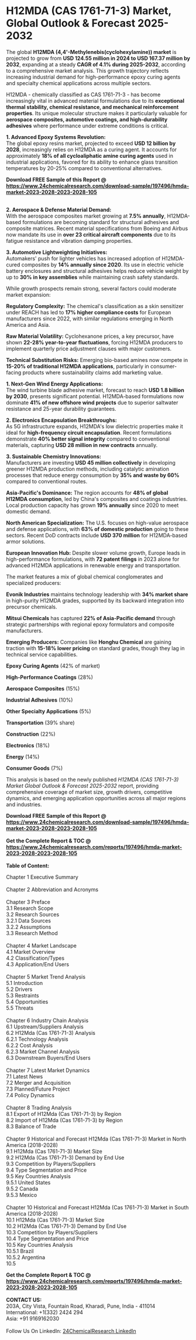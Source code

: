 <h1>H12MDA (CAS 1761-71-3) Market, Global Outlook &amp; Forecast 2025-2032</h1><p>The global <strong>H12MDA (4,4'-Methylenebis(cyclohexylamine)) market</strong> is projected to grow from <strong>USD 124.55 million in 2024 to USD 167.37 million by 2032</strong>, expanding at a steady <strong>CAGR of 4.1% during 2025-2032</strong>, according to a comprehensive market analysis. This growth trajectory reflects increasing industrial demand for high-performance epoxy curing agents and specialty chemical applications across multiple sectors.</p><p>H12MDA - chemically classified as CAS 1761-71-3 - has become increasingly vital in advanced material formulations due to its <strong>exceptional thermal stability, chemical resistance, and mechanical reinforcement properties</strong>. Its unique molecular structure makes it particularly valuable for <strong>aerospace composites, automotive coatings, and high-durability adhesives</strong> where performance under extreme conditions is critical.</p><p><strong>1. Advanced Epoxy Systems Revolution:</strong><br>
The global epoxy resins market, projected to exceed <strong>USD 12 billion by 2028</strong>, increasingly relies on H12MDA as a curing agent. It accounts for approximately <strong>18% of all cycloaliphatic amine curing agents</strong> used in industrial applications, favored for its ability to enhance glass transition temperatures by 20-25% compared to conventional alternatives.</p><div><b>Download FREE Sample of this Report @ 
            <a href="https://www.24chemicalresearch.com/download-sample/197496/hmda-market-2023-2028-2023-2028-105">
            https://www.24chemicalresearch.com/download-sample/197496/hmda-market-2023-2028-2023-2028-105</a></b></div><br><p><strong>2. Aerospace &amp; Defense Material Demand:</strong><br>
With the aerospace composites market growing at <strong>7.5% annually</strong>, H12MDA-based formulations are becoming standard for structural adhesives and composite matrices. Recent material specifications from Boeing and Airbus now mandate its use in <strong>over 23 critical aircraft components</strong> due to its fatigue resistance and vibration damping properties.</p><p><strong>3. Automotive Lightweighting Initiatives:</strong><br>
Automakers' push for lighter vehicles has increased adoption of H12MDA-cured composites by <strong>14% annually since 2020</strong>. Its use in electric vehicle battery enclosures and structural adhesives helps reduce vehicle weight by up to <strong>30% in key assemblies</strong> while maintaining crash safety standards.</p><p>While growth prospects remain strong, several factors could moderate market expansion:</p><p><strong>Regulatory Complexity:</strong> The chemical's classification as a skin sensitizer under REACH has led to <strong>17% higher compliance costs</strong> for European manufacturers since 2022, with similar regulations emerging in North America and Asia.</p><p><strong>Raw Material Volatility:</strong> Cyclohexanone prices, a key precursor, have shown <strong>22-28% year-to-year fluctuations</strong>, forcing H12MDA producers to implement quarterly price adjustment clauses with major customers.</p><p><strong>Technical Substitution Risks:</strong> Emerging bio-based amines now compete in <strong>15-20% of traditional H12MDA applications</strong>, particularly in consumer-facing products where sustainability claims add marketing value.</p><p><strong>1. Next-Gen Wind Energy Applications:</strong><br>
The wind turbine blade adhesive market, forecast to reach <strong>USD 1.8 billion by 2030</strong>, presents significant potential. H12MDA-based formulations now dominate <strong>41% of new offshore wind projects</strong> due to superior saltwater resistance and 25-year durability guarantees.</p><p><strong>2. Electronics Encapsulation Breakthroughs:</strong><br>
As 5G infrastructure expands, H12MDA's low dielectric properties make it ideal for <strong>high-frequency circuit encapsulation</strong>. Recent formulations demonstrate <strong>40% better signal integrity</strong> compared to conventional materials, capturing <strong>USD 28 million in new contracts</strong> annually.</p><p><strong>3. Sustainable Chemistry Innovations:</strong><br>
Manufacturers are investing <strong>USD 45 million collectively</strong> in developing greener H12MDA production methods, including catalytic amination processes that reduce energy consumption by <strong>35% and waste by 60%</strong> compared to conventional routes.</p><p><strong>Asia-Pacific's Dominance:</strong> The region accounts for <strong>48% of global H12MDA consumption</strong>, led by China's composites and coatings industries. Local production capacity has grown <strong>19% annually</strong> since 2020 to meet domestic demand.</p><p><strong>North American Specialization:</strong> The U.S. focuses on high-value aerospace and defense applications, with <strong>63% of domestic production</strong> going to these sectors. Recent DoD contracts include <strong>USD 370 million</strong> for H12MDA-based armor solutions.</p><p><strong>European Innovation Hub:</strong> Despite slower volume growth, Europe leads in high-performance formulations, with <strong>72 patent filings</strong> in 2023 alone for advanced H12MDA applications in renewable energy and transportation.</p><p>The market features a mix of global chemical conglomerates and specialized producers:</p><p><strong>Evonik Industries</strong> maintains technology leadership with <strong>34% market share</strong> in high-purity H12MDA grades, supported by its backward integration into precursor chemicals.</p><p><strong>Mitsui Chemicals</strong> has captured <strong>22% of Asia-Pacific demand</strong> through strategic partnerships with regional epoxy formulators and composite manufacturers.</p><p><strong>Emerging Producers:</strong> Companies like <strong>Honghu Chemical</strong> are gaining traction with <strong>15-18% lower pricing</strong> on standard grades, though they lag in technical service capabilities.</p><p><strong>Epoxy Curing Agents</strong> (42% of market)</p><p><strong>High-Performance Coatings</strong> (28%)</p><p><strong>Aerospace Composites</strong> (15%)</p><p><strong>Industrial Adhesives</strong> (10%)</p><p><strong>Other Specialty Applications</strong> (5%)</p><p><strong>Transportation</strong> (39% share)</p><p><strong>Construction</strong> (22%)</p><p><strong>Electronics</strong> (18%)</p><p><strong>Energy</strong> (14%)</p><p><strong>Consumer Goods</strong> (7%)</p><p>This analysis is based on the newly published <em>H12MDA (CAS 1761-71-3) Market Global Outlook &amp; Forecast 2025-2032</em> report, providing comprehensive coverage of market size, growth drivers, competitive dynamics, and emerging application opportunities across all major regions and industries.</p><div><b>Download FREE Sample of this Report @ 
            <a href="https://www.24chemicalresearch.com/download-sample/197496/hmda-market-2023-2028-2023-2028-105">
            https://www.24chemicalresearch.com/download-sample/197496/hmda-market-2023-2028-2023-2028-105</a></b></div><br><div><b>Get the Complete Report & TOC @ 
            <a href="https://www.24chemicalresearch.com/reports/197496/hmda-market-2023-2028-2023-2028-105">
            https://www.24chemicalresearch.com/reports/197496/hmda-market-2023-2028-2023-2028-105</a></b></div><br>
            <b>Table of Content:</b><p>Chapter 1 Executive Summary<br />
<br />
Chapter 2 Abbreviation and Acronyms<br />
<br />
Chapter 3 Preface<br />
3.1 Research Scope<br />
3.2 Research Sources<br />
3.2.1 Data Sources<br />
3.2.2 Assumptions<br />
3.3 Research Method<br />
<br />
Chapter 4 Market Landscape<br />
4.1 Market Overview<br />
4.2 Classification/Types<br />
4.3 Application/End Users<br />
<br />
Chapter 5 Market Trend Analysis<br />
5.1 Introduction<br />
5.2 Drivers<br />
5.3 Restraints<br />
5.4 Opportunities<br />
5.5 Threats<br />
<br />
Chapter 6 Industry Chain Analysis<br />
6.1 Upstream/Suppliers Analysis<br />
6.2 H12Mda (Cas 1761-71-3) Analysis<br />
6.2.1 Technology Analysis<br />
6.2.2 Cost Analysis<br />
6.2.3 Market Channel Analysis<br />
6.3 Downstream Buyers/End Users<br />
<br />
Chapter 7 Latest Market Dynamics<br />
7.1 Latest News<br />
7.2 Merger and Acquisition<br />
7.3 Planned/Future Project<br />
7.4 Policy Dynamics<br />
<br />
Chapter 8 Trading Analysis<br />
8.1 Export of H12Mda (Cas 1761-71-3) by Region<br />
8.2 Import of H12Mda (Cas 1761-71-3) by Region<br />
8.3 Balance of Trade<br />
<br />
Chapter 9 Historical and Forecast H12Mda (Cas 1761-71-3) Market in North America (2018-2028)<br />
9.1 H12Mda (Cas 1761-71-3) Market Size<br />
9.2 H12Mda (Cas 1761-71-3) Demand by End Use<br />
9.3 Competition by Players/Suppliers<br />
9.4 Type Segmentation and Price<br />
9.5 Key Countries Analysis<br />
9.5.1 United States<br />
9.5.2 Canada<br />
9.5.3 Mexico<br />
<br />
Chapter 10 Historical and Forecast H12Mda (Cas 1761-71-3) Market in South America (2018-2028)<br />
10.1 H12Mda (Cas 1761-71-3) Market Size<br />
10.2 H12Mda (Cas 1761-71-3) Demand by End Use<br />
10.3 Competition by Players/Suppliers<br />
10.4 Type Segmentation and Price<br />
10.5 Key Countries Analysis<br />
10.5.1 Brazil<br />
10.5.2 Argentina<br />
10.5</p><div><b>Get the Complete Report & TOC @ 
            <a href="https://www.24chemicalresearch.com/reports/197496/hmda-market-2023-2028-2023-2028-105">
            https://www.24chemicalresearch.com/reports/197496/hmda-market-2023-2028-2023-2028-105</a></b></div><br><b>CONTACT US:</b><br>
            203A, City Vista, Fountain Road, Kharadi, Pune, India - 411014<br>
            International: +1(332) 2424 294<br>
            Asia: +91 9169162030 <br><br>
            Follow Us On LinkedIn: <a href="https://www.linkedin.com/company/24chemicalresearch/">24ChemicalResearch LinkedIn</a>